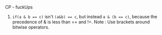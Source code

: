 CP - fuckUps

1. `if(a & b == c)` isn't `(a&b) == c`, but instead `a & (b == c)`, because the precedence of & is less than == and !=. 
Note : Use brackets around bitwise operators. 

